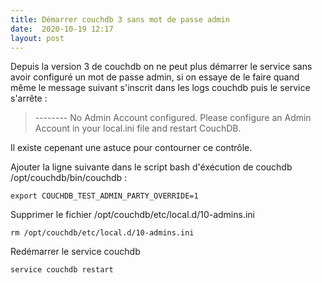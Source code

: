```yaml
---
title: Démarrer couchdb 3 sans mot de passe admin
date:  2020-10-19 12:17
layout: post
---
```


Depuis la version 3 de couchdb on ne peut plus démarrer le service sans avoir configuré un mot de passe admin, si on essaye de le faire quand même le message suivant s'inscrit dans les logs couchdb puis le service s'arrête :

> -------- No Admin Account configured. Please configure an Admin Account in your local.ini file and restart CouchDB.

Il existe cepenant une astuce pour contourner ce contrôle.

Ajouter la ligne suivante dans le script bash d'éxécution de couchdb /opt/couchdb/bin/couchdb :

```
export COUCHDB_TEST_ADMIN_PARTY_OVERRIDE=1
```

Supprimer le fichier /opt/couchdb/etc/local.d/10-admins.ini

```
rm /opt/couchdb/etc/local.d/10-admins.ini
```

Redémarrer le service couchdb

```
service couchdb restart
```
